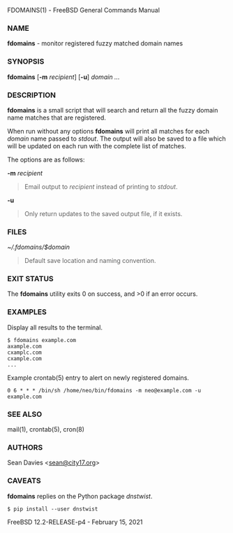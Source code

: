 FDOMAINS(1) - FreeBSD General Commands Manual

### NAME

**fdomains** - monitor registered fuzzy matched domain names

### SYNOPSIS

**fdomains**
\[**-m**&nbsp;*recipient*]
\[**-u**]
*domain&nbsp;...*

### DESCRIPTION

**fdomains**
is a small script that will search and return all the fuzzy domain name
matches that are registered.

When run without any options
**fdomains**
will print all matches for each
*domain*
name passed to
*stdout*.
The output will also be saved to a file which will be updated on each run
with the complete list of matches.

The options are as follows:

**-m** *recipient*

> Email output to
> *recipient*
> instead of printing to
> *stdout*.

**-u**

> Only return updates to the saved output file, if it exists.

### FILES

*~/.fdomains/$domain*

> Default save location and naming convention.

### EXIT STATUS

The **fdomains** utility exits&#160;0 on success, and&#160;&gt;0 if an error occurs.

### EXAMPLES

Display all results to the terminal.

	$ fdomains example.com
	axample.com
	cxamplc.com
	cxample.com
	...

Example
crontab(5)
entry to alert on newly registered domains.

	0 6 * * * /bin/sh /home/neo/bin/fdomains -m neo@example.com -u example.com

### SEE ALSO

mail(1),
crontab(5),
cron(8)

### AUTHORS

Sean Davies &lt;[sean@city17.org](mailto:sean@city17.org)&gt;

### CAVEATS

**fdomains**
replies on the Python package
*dnstwist*.

	$ pip install --user dnstwist

FreeBSD 12.2-RELEASE-p4 - February 15, 2021
